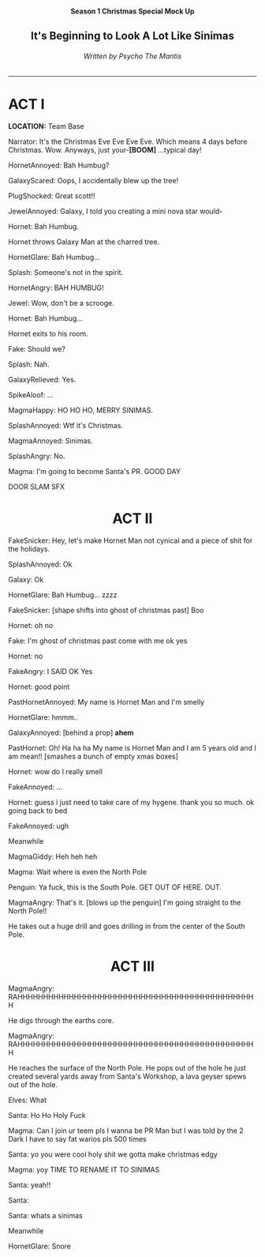<div class=""><center>
<h4>Season 1 Christmas Special Mock Up</h4>
<h2>It's Beginning to Look A Lot Like Sinimas</h2>
<h6>Written by Psycho The Mantis</h6>
<hr>
</center></div>

<div class="">
<h1>ACT I</h1>
</div>

<div class="hhhh"><b>LOCATION:</b> Team Base</div>

Narrator: It's the Christmas Eve Eve Eve Eve. Which means 4 days before Christmas. Wow. Anyways, just your-**[BOOM]** ...typical day!

HornetAnnoyed: Bah Humbug?

GalaxyScared: Oops, I accidentally blew up the tree!

PlugShocked: Great scott!!

JewelAnnoyed: Galaxy, I told you creating a mini nova star would-

Hornet: Bah Humbug.

<div class="hhhh">
Hornet throws Galaxy Man at the charred tree.
</div>

HornetGlare: Bah Humbug...

Splash: Someone's not in the spirit.

HornetAngry: BAH HUMBUG!

Jewel: Wow, don't be a scrooge.

Hornet: Bah Humbug...

<div class="hhhh">
Hornet exits to his room.
</div>

Fake: Should we?

Splash: Nah.

GalaxyRelieved: Yes.

SpikeAloof: ...

MagmaHappy: HO HO HO, MERRY SINIMAS.

SplashAnnoyed: Wtf it's Christmas.

MagmaAnnoyed: Sinimas.

SplashAngry: No.

Magma: I'm going to become Santa's PR. GOOD DAY

<div class="hhhh">
DOOR SLAM SFX
</div>

<div class=""><center>
<h1>ACT II</h1>
</center></div>

FakeSnicker: Hey, let's make Hornet Man not cynical and a piece of shit for the holidays.

SplashAnnoyed: Ok

Galaxy: Ok

HornetGlare: Bah Humbug... zzzz

FakeSnicker: [shape shifts into ghost of christmas past] Boo

Hornet: oh no

Fake: I'm ghost of christmas past come with me ok yes

Hornet: no

FakeAngry: I SAID OK Yes

Hornet: good point

PastHornetAnnoyed: My name is Hornet Man and I'm smelly

HornetGlare: hmmm..

GalaxyAnnoyed: [behind a prop] **ahem**

PastHornet: Oh! Ha ha ha My name is Hornet Man and I am 5 years old and I am mean!! [smashes a bunch of empty xmas boxes] 

Hornet: wow do I really smell

FakeAnnoyed: ...
 
Hornet: guess i just need to take care of my hygene. thank you so much. ok going back to bed

FakeAnnoyed: ugh

<div class="hhhh">
Meanwhile
</div>

MagmaGiddy: Heh heh heh

Magma: Wait where is even the North Pole

Penguin: Ya fuck, this is the South Pole. GET OUT OF HERE. OUT.

MagmaAngry: That's it. [blows up the penguin] I'm going straight to the North Pole!!

<div class="hhhh">
He takes out a huge drill and goes drilling in from the center of the South Pole.
</div>

<div class=""><center>
<h1>ACT III</h1>
</center></div>

MagmaAngry: RAHHHHHHHHHHHHHHHHHHHHHHHHHHHHHHHHHHHHHHHHHHHHHHH

<div class="hhhh">
He digs through the earths core.
</div>

MagmaAngry: RAHHHHHHHHHHHHHHHHHHHHHHHHHHHHHHHHHHHHHHHHHHHHHHH

<div class="hhhh">
He reaches the surface of the North Pole. He pops out of the hole he just created several yards away from Santa's Workshop, a lava geyser spews out of the hole.
</div>

Elves: What

Santa: Ho Ho Holy Fuck

Magma: Can I join ur teem pls I wanna be PR Man but I was told by the 2 Dark I have to say fat warios pls 500 times

Santa: yo you were cool holy shit we gotta make christmas edgy

Magma: yoy TIME TO RENAME IT TO SINIMAS

Santa: yeah!!

Santa:

Santa: whats a sinimas

<div class="hhhh">
Meanwhile
</div>

HornetGlare: Snore



<script src="assets/js/replacediv.js"></script>
<script src="assets/js/mugshots.js"></script>